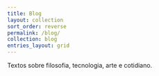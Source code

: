 ```yaml
---
title: Blog
layout: collection
sort_order: reverse
permalink: /blog/
collection: blog
entries_layout: grid
---
```


Textos sobre filosofia, tecnologia, arte e cotidiano.

